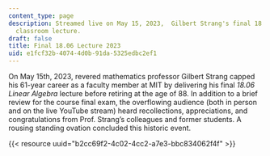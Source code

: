 ```yaml
---
content_type: page
description: Streamed live on May 15, 2023,  Gilbert Strang's final 18.06 Linear Algebra
  classroom lecture.
draft: false
title: Final 18.06 Lecture 2023
uid: e1fcf32b-4074-4d0b-91da-5325edbc2ef1
---
```

On May 15th, 2023, revered mathematics professor Gilbert Strang capped his 61-year career as a faculty member at MIT by delivering his final *18.06 Linear Algebra* lecture before retiring at the age of 88. In addition to a brief review for the course final exam, the overflowing audience (both in person and on the live YouTube stream) heard recollections, appreciations, and congratulations from Prof. Strang’s colleagues and former students. A rousing standing ovation concluded this historic event.

{{< resource uuid="b2cc69f2-4c02-4cc2-a7e3-bbc834062f4f" >}}